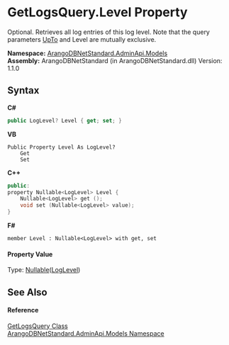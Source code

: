 # GetLogsQuery.Level Property 
 

Optional. Retrieves all log entries of this log level. Note that the query parameters <a href="f93c6621-5fcf-8342-1adc-f7fbcbf3df8d">UpTo</a> and Level are mutually exclusive.

**Namespace:**&nbsp;<a href="09a5369e-c1cb-35e0-2a36-7817d39ab37d">ArangoDBNetStandard.AdminApi.Models</a><br />**Assembly:**&nbsp;ArangoDBNetStandard (in ArangoDBNetStandard.dll) Version: 1.1.0

## Syntax

**C#**<br />
``` C#
public LogLevel? Level { get; set; }
```

**VB**<br />
``` VB
Public Property Level As LogLevel?
	Get
	Set
```

**C++**<br />
``` C++
public:
property Nullable<LogLevel> Level {
	Nullable<LogLevel> get ();
	void set (Nullable<LogLevel> value);
}
```

**F#**<br />
``` F#
member Level : Nullable<LogLevel> with get, set

```


#### Property Value
Type: <a href="https://docs.microsoft.com/dotnet/api/system.nullable-1" target="_blank" rel="noopener noreferrer">Nullable</a>(<a href="630ff89c-c343-c49a-6aea-ee75bee5ec61">LogLevel</a>)

## See Also


#### Reference
<a href="72b81dde-8a25-2d18-d0c0-e93fb69c2969">GetLogsQuery Class</a><br /><a href="09a5369e-c1cb-35e0-2a36-7817d39ab37d">ArangoDBNetStandard.AdminApi.Models Namespace</a><br />